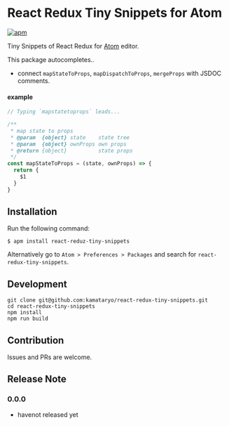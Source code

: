# React Redux Tiny Snippets for Atom

[![apm](https://img.shields.io/apm/v/react-redux-tiny-snippets.svg)](https://atom.io/packages/react-redux-tiny-snippets)

Tiny Snippets of React Redux for [Atom](https://atom.io/) editor.

This package autocompletes..

- connect `mapStateToProps`, `mapDispatchToProps`, `mergeProps` with JSDOC comments.

#### example

```javascript
// Typing `mapstatetoprops` leads...

/**
 * map state to props
 * @param  {object} state    state tree
 * @param  {object} ownProps own props
 * @return {object}          state props
 */
const mapStateToProps = (state, ownProps) => {
  return {
    $1
  }
}
```

## Installation

Run the following command:

```shell
$ apm install react-reduz-tiny-snippets
```

Alternatively go to `Atom > Preferences > Packages` and search for `react-redux-tiny-snippets`.

## Development

```shell
git clone git@github.com:kamataryo/react-redux-tiny-snippets.git
cd react-redux-tiny-snippets
npm install
npm run build
```

## Contribution

Issues and PRs are welcome.

## Release Note

### 0.0.0

- havenot released yet
